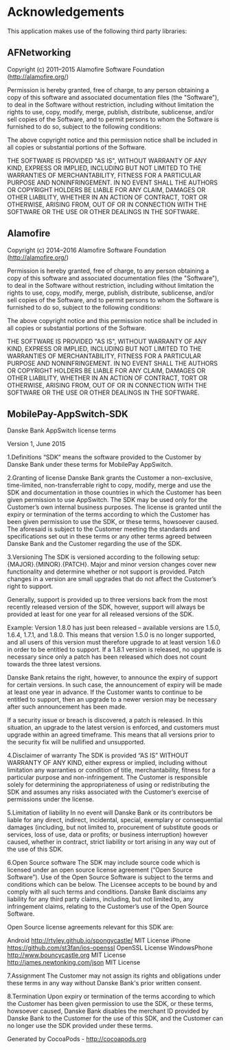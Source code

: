 # Acknowledgements
This application makes use of the following third party libraries:

## AFNetworking

Copyright (c) 2011–2015 Alamofire Software Foundation (http://alamofire.org/)

Permission is hereby granted, free of charge, to any person obtaining a copy
of this software and associated documentation files (the "Software"), to deal
in the Software without restriction, including without limitation the rights
to use, copy, modify, merge, publish, distribute, sublicense, and/or sell
copies of the Software, and to permit persons to whom the Software is
furnished to do so, subject to the following conditions:

The above copyright notice and this permission notice shall be included in
all copies or substantial portions of the Software.

THE SOFTWARE IS PROVIDED "AS IS", WITHOUT WARRANTY OF ANY KIND, EXPRESS OR
IMPLIED, INCLUDING BUT NOT LIMITED TO THE WARRANTIES OF MERCHANTABILITY,
FITNESS FOR A PARTICULAR PURPOSE AND NONINFRINGEMENT. IN NO EVENT SHALL THE
AUTHORS OR COPYRIGHT HOLDERS BE LIABLE FOR ANY CLAIM, DAMAGES OR OTHER
LIABILITY, WHETHER IN AN ACTION OF CONTRACT, TORT OR OTHERWISE, ARISING FROM,
OUT OF OR IN CONNECTION WITH THE SOFTWARE OR THE USE OR OTHER DEALINGS IN
THE SOFTWARE.


## Alamofire

Copyright (c) 2014–2016 Alamofire Software Foundation (http://alamofire.org/)

Permission is hereby granted, free of charge, to any person obtaining a copy
of this software and associated documentation files (the "Software"), to deal
in the Software without restriction, including without limitation the rights
to use, copy, modify, merge, publish, distribute, sublicense, and/or sell
copies of the Software, and to permit persons to whom the Software is
furnished to do so, subject to the following conditions:

The above copyright notice and this permission notice shall be included in
all copies or substantial portions of the Software.

THE SOFTWARE IS PROVIDED "AS IS", WITHOUT WARRANTY OF ANY KIND, EXPRESS OR
IMPLIED, INCLUDING BUT NOT LIMITED TO THE WARRANTIES OF MERCHANTABILITY,
FITNESS FOR A PARTICULAR PURPOSE AND NONINFRINGEMENT. IN NO EVENT SHALL THE
AUTHORS OR COPYRIGHT HOLDERS BE LIABLE FOR ANY CLAIM, DAMAGES OR OTHER
LIABILITY, WHETHER IN AN ACTION OF CONTRACT, TORT OR OTHERWISE, ARISING FROM,
OUT OF OR IN CONNECTION WITH THE SOFTWARE OR THE USE OR OTHER DEALINGS IN
THE SOFTWARE.


## MobilePay-AppSwitch-SDK

Danske Bank AppSwitch license terms

Version 1, June 2015

1.Definitions
“SDK” means the software provided to the Customer by Danske Bank under these terms for MobilePay AppSwitch.

2.Granting of license
Danske Bank grants the Customer a non-exclusive, time-limited, non-transferrable right to copy, modify, merge and use the SDK and documentation in those countries in which the Customer has been given permission to use AppSwitch. The SDK may be used only for the Customer’s own internal business purposes. The license is granted until the expiry or termination of the terms according to which the Customer has been given permission to use the SDK, or these terms, howsoever caused. The aforesaid is subject to the Customer meeting the standards and specifications set out in these terms or any other terms agreed between Danske Bank and the Customer regarding the use of the SDK.

3.Versioning
The SDK is versioned according to the following setup: {MAJOR}.{MINOR}.{PATCH}. Major and minor version changes cover new functionality and determine whether or not support is provided. Patch changes in a version are small upgrades that do not affect the Customer’s right to support. 

Generally, support is provided up to three versions back from the most recently released version of the SDK, however, support will always be provided at least for one year for all released versions of the SDK.
 
Example: Version 1.8.0 has just been released – available versions are 1.5.0, 1.6.4, 1.7.1, and 1.8.0. This means that version 1.5.0 is no longer supported, and all users of this version must therefore upgrade to at least version 1.6.0 in order to be entitled to support. If a 1.8.1 version is released, no upgrade is necessary since only a patch has been released which does not count towards the three latest versions.
 
Danske Bank retains the right, however, to announce the expiry of support for certain versions. In such case, the announcement of expiry will be made at least one year in advance. If the Customer wants to continue to be entitled to support, then an upgrade to a newer version may be necessary after such announcement has been made.
 
If a security issue or breach is discovered, a patch is released. In this situation, an upgrade to the latest version is enforced, and customers must upgrade within an agreed timeframe. This means that all versions prior to the security fix will be nullified and unsupported.


4.Disclaimer of warranty
The SDK is provided “AS IS” WITHOUT WARRANTY OF ANY KIND, either express or implied, including without limitation any warranties or condition of title, merchantability, fitness for a particular purpose and non-infringement. The Customer is responsible solely for determining the appropriateness of using or redistributing the SDK and assumes any risks associated with the Customer’s exercise of permissions under the license.

5.Limitation of liability
In no event will Danske Bank or its contributors be liable for any direct, indirect, incidental, special, exemplary or consequential damages (including, but not limited to, procurement of substitute goods or services, loss of use, data or profits; or business interruption) however caused, whether in contract, strict liability or tort arising in any way out of the use of this SDK. 

6.Open Source software
The SDK may include source code which is licensed under an open source license agreement (“Open Source Software”). Use of the Open Source Software is subject to the terms and conditions which can be below. The Licensee accepts to be bound by and comply with all such terms and conditions. Danske Bank disclaims any liability for any third party claims, including, but not limited to, any infringement claims, relating to the Customer’s use of the Open Source Software.

Open Source license agreements relevant for this SDK are: 

Android		http://rtyley.github.io/spongycastle/	MIT License
iPhone 		https://github.com/st3fan/ios-openssl	OpenSSL License
WindowsPhone	http://www.bouncycastle.org		MIT License
		http://james.newtonking.com/json	MIT License



7.Assignment
The Customer may not assign its rights and obligations under these terms in any way without Danske Bank's prior written consent. 

8.Termination
Upon expiry or termination of the terms according to which the Customer has been given permission to use the SDK, or these terms, howsoever caused, Danske Bank disables the merchant ID provided by Danske Bank to the Customer for the use of this SDK, and the Customer can no longer use the SDK provided under these terms. 



Generated by CocoaPods - http://cocoapods.org
